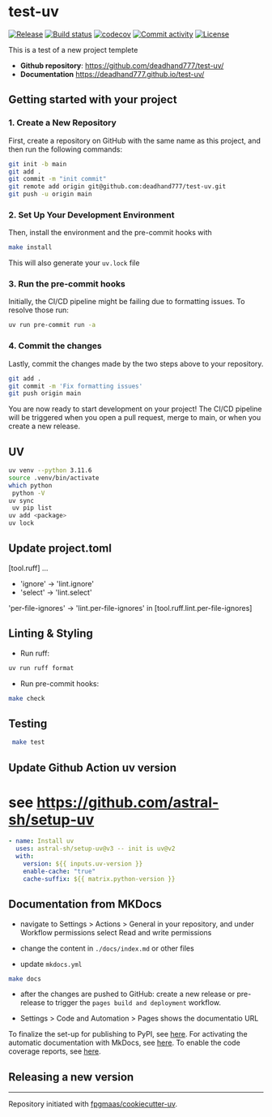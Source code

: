 # test-uv

[![Release](https://img.shields.io/github/v/release/deadhand777/test-uv)](https://img.shields.io/github/v/release/deadhand777/test-uv)
[![Build status](https://img.shields.io/github/actions/workflow/status/deadhand777/test-uv/main.yml?branch=main)](https://github.com/deadhand777/test-uv/actions/workflows/main.yml?query=branch%3Amain)
[![codecov](https://codecov.io/gh/deadhand777/test-uv/branch/main/graph/badge.svg)](https://codecov.io/gh/deadhand777/test-uv)
[![Commit activity](https://img.shields.io/github/commit-activity/m/deadhand777/test-uv)](https://img.shields.io/github/commit-activity/m/deadhand777/test-uv)
[![License](https://img.shields.io/github/license/deadhand777/test-uv)](https://img.shields.io/github/license/deadhand777/test-uv)

This is a test of a new project templete

- **Github repository**: <https://github.com/deadhand777/test-uv/>
- **Documentation** <https://deadhand777.github.io/test-uv/>

## Getting started with your project

### 1. Create a New Repository

First, create a repository on GitHub with the same name as this project, and then run the following commands:

```bash
git init -b main
git add .
git commit -m "init commit"
git remote add origin git@github.com:deadhand777/test-uv.git
git push -u origin main
```

### 2. Set Up Your Development Environment

Then, install the environment and the pre-commit hooks with

```bash
make install
```

This will also generate your `uv.lock` file

### 3. Run the pre-commit hooks

Initially, the CI/CD pipeline might be failing due to formatting issues. To resolve those run:

```bash
uv run pre-commit run -a
```

### 4. Commit the changes

Lastly, commit the changes made by the two steps above to your repository.

```bash
git add .
git commit -m 'Fix formatting issues'
git push origin main
```

You are now ready to start development on your project!
The CI/CD pipeline will be triggered when you open a pull request, merge to main, or when you create a new release.

## UV

```bash
uv venv --python 3.11.6
source .venv/bin/activate
which python
 python -V
uv sync
 uv pip list
uv add <package>
uv lock
```

## Update project.toml

[tool.ruff]
...

- 'ignore' -> 'lint.ignore'
- 'select' -> 'lint.select'

'per-file-ignores' -> 'lint.per-file-ignores' in [tool.ruff.lint.per-file-ignores]

## Linting & Styling

- Run ruff:

```bash
uv run ruff format
```

- Run pre-commit hooks:

```bash
make check
```

## Testing

```bash
 make test
```

## Update Github Action uv version

# see https://github.com/astral-sh/setup-uv

```yaml
- name: Install uv
  uses: astral-sh/setup-uv@v3 -- init is uv@v2
  with:
    version: ${{ inputs.uv-version }}
    enable-cache: "true"
    cache-suffix: ${{ matrix.python-version }}
```

## Documentation from MKDocs

- navigate to Settings > Actions > General in your repository, and under Workflow permissions select Read and write permissions

- change the content in `./docs/index.md` or other files

- update `mkdocs.yml`

```bash
make docs
```

- after the changes are pushed to GitHub: create a new release or pre-release to trigger the `pages build and deployment` workflow.

- Settings > Code and Automation > Pages shows the documentatio URL

To finalize the set-up for publishing to PyPI, see [here](https://fpgmaas.github.io/cookiecutter-uv/features/publishing/#set-up-for-pypi).
For activating the automatic documentation with MkDocs, see [here](https://fpgmaas.github.io/cookiecutter-uv/features/mkdocs/#enabling-the-documentation-on-github).
To enable the code coverage reports, see [here](https://fpgmaas.github.io/cookiecutter-uv/features/codecov/).

## Releasing a new version

---

Repository initiated with [fpgmaas/cookiecutter-uv](https://github.com/fpgmaas/cookiecutter-uv).
